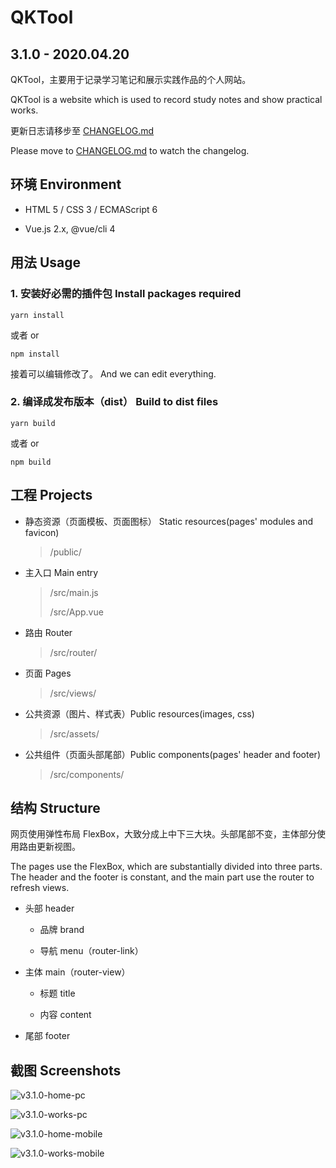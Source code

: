 # QKTool

## 3.1.0 - 2020.04.20

QKTool，主要用于记录学习笔记和展示实践作品的个人网站。

QKTool is a website which is used to record study notes and show practical works.

更新日志请移步至 [CHANGELOG.md](./CHANGELOG.md "CHANGELOG.md")

Please move to [CHANGELOG.md](./CHANGELOG.md "CHANGELOG.md") to watch the changelog.

## 环境 Environment

- HTML 5 / CSS 3 / ECMAScript 6

- Vue.js 2.x, @vue/cli 4

## 用法 Usage

### 1. 安装好必需的插件包 Install packages required

```yarn
yarn install
```

或者 or

```npm
npm install
```

接着可以编辑修改了。 And we can edit everything.

### 2. 编译成发布版本（dist） Build to dist files

```yarn
yarn build
```

或者 or

```npm
npm build
```

## 工程 Projects

- 静态资源（页面模板、页面图标） Static resources(pages' modules and favicon)

  > /public/

- 主入口 Main entry

  > /src/main.js
  >
  > /src/App.vue

- 路由 Router

  > /src/router/

- 页面 Pages

  > /src/views/

- 公共资源（图片、样式表）Public resources(images, css)

  > /src/assets/

- 公共组件（页面头部尾部）Public components(pages' header and footer)

  > /src/components/

## 结构 Structure

网页使用弹性布局 FlexBox，大致分成上中下三大块。头部尾部不变，主体部分使用路由更新视图。

The pages use the FlexBox, which are substantially divided into three parts. The header and the footer is constant, and the main part use the router to refresh views.

- 头部 header

  - 品牌 brand

  - 导航 menu（router-link）

- 主体 main（router-view）

  - 标题 title

  - 内容 content

- 尾部 footer

## 截图 Screenshots

![v3.1.0-home-pc](https://github.com/QuainK/qktool/tree/master/screenshots/v3.1.0-home-pc.png)

![v3.1.0-works-pc](https://github.com/QuainK/qktool/tree/master/screenshots/v3.1.0-works-pc.png)

![v3.1.0-home-mobile](https://github.com/QuainK/qktool/tree/master/screenshots/v3.1.0-home-mobile.png)

![v3.1.0-works-mobile](https://github.com/QuainK/qktool/tree/master/screenshots/v3.1.0-works-mobile.png)
